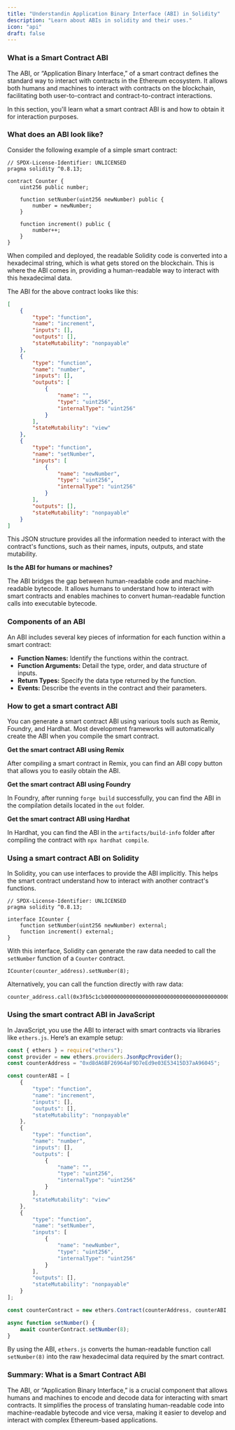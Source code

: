 ```yaml
---
title: "Understandin Application Binary Interface (ABI) in Solidity"
description: "Learn about ABIs in solidity and their uses."
icon: "api"
draft: false
---
```


### What is a Smart Contract ABI

The ABI, or “Application Binary Interface,” of a smart contract defines the standard way to interact with contracts in the Ethereum ecosystem. It allows both humans and machines to interact with contracts on the blockchain, facilitating both user-to-contract and contract-to-contract interactions.

In this section, you'll learn what a smart contract ABI is and how to obtain it for interaction purposes.

### What does an ABI look like?

Consider the following example of a simple smart contract:

```solidity
// SPDX-License-Identifier: UNLICENSED
pragma solidity ^0.8.13;

contract Counter {
    uint256 public number;

    function setNumber(uint256 newNumber) public {
        number = newNumber;
    }

    function increment() public {
        number++;
    }
}
```

When compiled and deployed, the readable Solidity code is converted into a hexadecimal string, which is what gets stored on the blockchain. This is where the ABI comes in, providing a human-readable way to interact with this hexadecimal data.

The ABI for the above contract looks like this:

```json
[
    {
        "type": "function",
        "name": "increment",
        "inputs": [],
        "outputs": [],
        "stateMutability": "nonpayable"
    },
    {
        "type": "function",
        "name": "number",
        "inputs": [],
        "outputs": [
            {
                "name": "",
                "type": "uint256",
                "internalType": "uint256"
            }
        ],
        "stateMutability": "view"
    },
    {
        "type": "function",
        "name": "setNumber",
        "inputs": [
            {
                "name": "newNumber",
                "type": "uint256",
                "internalType": "uint256"
            }
        ],
        "outputs": [],
        "stateMutability": "nonpayable"
    }
]
```

This JSON structure provides all the information needed to interact with the contract's functions, such as their names, inputs, outputs, and state mutability.

**Is the ABI for humans or machines?**

The ABI bridges the gap between human-readable code and machine-readable bytecode. It allows humans to understand how to interact with smart contracts and enables machines to convert human-readable function calls into executable bytecode.

### Components of an ABI

An ABI includes several key pieces of information for each function within a smart contract:

- **Function Names:** Identify the functions within the contract.
- **Function Arguments:** Detail the type, order, and data structure of inputs.
- **Return Types:** Specify the data type returned by the function.
- **Events:** Describe the events in the contract and their parameters.

### How to get a smart contract ABI

You can generate a smart contract ABI using various tools such as Remix, Foundry, and Hardhat. Most development frameworks will automatically create the ABI when you compile the smart contract.

**Get the smart contract ABI using Remix**

After compiling a smart contract in Remix, you can find an ABI copy button that allows you to easily obtain the ABI.

**Get the smart contract ABI using Foundry**

In Foundry, after running `forge build` successfully, you can find the ABI in the compilation details located in the `out` folder.

**Get the smart contract ABI using Hardhat**

In Hardhat, you can find the ABI in the `artifacts/build-info` folder after compiling the contract with `npx hardhat compile`.

### Using a smart contract ABI on Solidity

In Solidity, you can use interfaces to provide the ABI implicitly. This helps the smart contract understand how to interact with another contract's functions.

```solidity
// SPDX-License-Identifier: UNLICENSED
pragma solidity ^0.8.13;

interface ICounter {
    function setNumber(uint256 newNumber) external;
    function increment() external;
}
```

With this interface, Solidity can generate the raw data needed to call the `setNumber` function of a `Counter` contract.

```solidity
ICounter(counter_address).setNumber(8);
```

Alternatively, you can call the function directly with raw data:

```solidity
counter_address.call(0x3fb5c1cb0000000000000000000000000000000000000000000000000000000000000008);
```

### Using the smart contract ABI in JavaScript

In JavaScript, you use the ABI to interact with smart contracts via libraries like `ethers.js`. Here’s an example setup:

```javascript
const { ethers } = require("ethers");
const provider = new ethers.providers.JsonRpcProvider();
const counterAddress = "0xd8dA6BF26964aF9D7eEd9e03E53415D37aA96045";

const counterABI = [
    {
        "type": "function",
        "name": "increment",
        "inputs": [],
        "outputs": [],
        "stateMutability": "nonpayable"
    },
    {
        "type": "function",
        "name": "number",
        "inputs": [],
        "outputs": [
            {
                "name": "",
                "type": "uint256",
                "internalType": "uint256"
            }
        ],
        "stateMutability": "view"
    },
    {
        "type": "function",
        "name": "setNumber",
        "inputs": [
            {
                "name": "newNumber",
                "type": "uint256",
                "internalType": "uint256"
            }
        ],
        "outputs": [],
        "stateMutability": "nonpayable"
    }
];

const counterContract = new ethers.Contract(counterAddress, counterABI, provider);

async function setNumber() {
    await counterContract.setNumber(8);
}
```

By using the ABI, `ethers.js` converts the human-readable function call `setNumber(8)` into the raw hexadecimal data required by the smart contract.

### Summary: What is a Smart Contract ABI

The ABI, or “Application Binary Interface,” is a crucial component that allows humans and machines to encode and decode data for interacting with smart contracts. It simplifies the process of translating human-readable code into machine-readable bytecode and vice versa, making it easier to develop and interact with complex Ethereum-based applications.